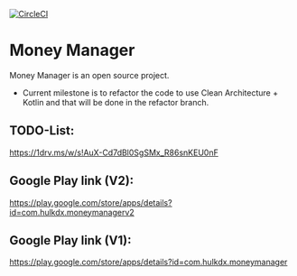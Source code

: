 
[![CircleCI](https://circleci.com/gh/hulkdx/MoneyManager/tree/refactor.svg?style=shield)](https://circleci.com/gh/hulkdx/MoneyManager/tree/refactor)

# Money Manager
Money Manager is an open source project.

- Current milestone is to refactor the code to use Clean Architecture + Kotlin and that will be done in the refactor branch.

## TODO-List: 
https://1drv.ms/w/s!AuX-Cd7dBl0SgSMx_R86snKEU0nF

## Google Play link (V2):
https://play.google.com/store/apps/details?id=com.hulkdx.moneymanagerv2

## Google Play link (V1):
https://play.google.com/store/apps/details?id=com.hulkdx.moneymanager


